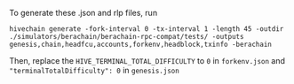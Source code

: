 To generate these .json and rlp files, run 

`hivechain generate -fork-interval 0 -tx-interval 1 -length 45 -outdir ./simulators/berachain/berachain-rpc-compat/tests/ -outputs genesis,chain,headfcu,accounts,forkenv,headblock,txinfo -berachain`

Then, replace the `HIVE_TERMINAL_TOTAL_DIFFICULTY` to `0` in `forkenv.json` and `"terminalTotalDifficulty": 0` in `genesis.json`
